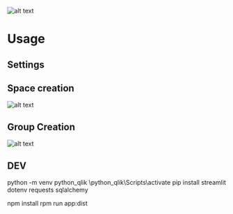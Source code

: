 
![alt text](https://github.com/MDS-Qlik-BI-Analytics/qlik-ops/blob/main/space_everywhere.png?raw=true)

# Usage

## Settings

## Space creation

![alt text](https://github.com/MDS-Qlik-BI-Analytics/qlik-ops/blob/main/space_manager.png?raw=true)

## Group Creation

![alt text](https://github.com/MDS-Qlik-BI-Analytics/qlik-ops/blob/main/group_manager.png?raw=true)


## DEV

python -m venv python_qlik
\python_qlik\Scripts\activate
pip install streamlit dotenv requests sqlalchemy

npm install
rpm run app:dist